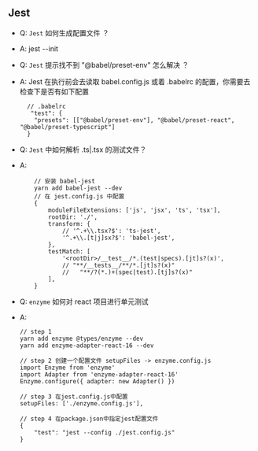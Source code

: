 ## Jest

- Q: <code class="keyword">Jest</code> 如何生成配置文件 ？<br/>
- A: jest --init

- Q: <code class="keyword">Jest</code> 提示找不到 "@babel/preset-env" 怎么解决 ？<br/>
- A: Jest 在执行前会去读取 babel.config.js 或着 .babelrc 的配置，你需要去检查下是否有如下配置

  ```
    // .babelrc
     "test": {
      "presets": [["@babel/preset-env"], "@babel/preset-react", "@babel/preset-typescript"]
    }
  ```

- Q: <code class="keyword">Jest</code> 中如何解析 .ts|.tsx 的测试文件？<br/>
- A:

    ```
        // 安装 babel-jest
        yarn add babel-jest --dev
        // 在 jest.config.js 中配置
        {
            moduleFileExtensions: ['js', 'jsx', 'ts', 'tsx'],
            rootDir: './',
            transform: {
                // '^.+\\.tsx?$': 'ts-jest',
                '^.+\\.[t|j]sx?$': 'babel-jest',
            },
            testMatch: [
                '<rootDir>/__test__/*.(test|specs).[jt]s?(x)',
                // "**/__tests__/**/*.[jt]s?(x)"
                //   "**/?(*.)+(spec|test).[tj]s?(x)"
            ],
        }
    ```

- Q: <code class="keyword">enzyme</code> 如何对 react 项目进行单元测试<br/>
- A:

  ```
  // step 1
  yarn add enzyme @types/enzyme --dev
  yarn add enzyme-adapter-react-16 --dev

  // step 2 创建一个配置文件 setupFiles -> enzyme.config.js
  import Enzyme from 'enzyme'
  import Adapter from 'enzyme-adapter-react-16'
  Enzyme.configure({ adapter: new Adapter() })

  // step 3 在jest.config.js中配置
  setupFiles: ['./enzyme.config.js'],

  // step 4 在package.json中指定jest配置文件
  {
      "test": "jest --config ./jest.config.js"
  }
  ```
